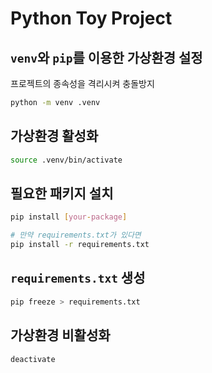# Python Toy Project

## `venv`와 `pip`를 이용한 가상환경 설정

프로젝트의 종속성을 격리시켜 충돌방지

```bash
python -m venv .venv
```

## 가상환경 활성화

```bash
source .venv/bin/activate 
```

## 필요한 패키지 설치

```bash
pip install [your-package]

# 만약 requirements.txt가 있다면
pip install -r requirements.txt
```

## `requirements.txt` 생성

```bash
pip freeze > requirements.txt
```

## 가상환경 비활성화

```bash
deactivate
```
